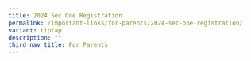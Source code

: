 ```yaml
---
title: 2024 Sec One Registration
permalink: /important-links/for-parents/2024-sec-one-registration/
variant: tiptap
description: ""
third_nav_title: For Parents
---
```

